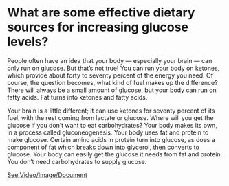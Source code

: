 # What are some effective dietary sources for increasing glucose levels?

People often have an idea that your body — especially your brain — can only run on glucose. But that’s not true! You can run your body on ketones, which provide about forty to seventy percent of the energy you need. Of course, the question becomes, what kind of fuel makes up the difference? There will always be a small amount of glucose, but your body can run on fatty acids. Fat turns into ketones and fatty acids.

Your brain is a little different; it can use ketones for seventy percent of its fuel, with the rest coming from lactate or glucose. Where will you get the glucose if you don’t want to eat carbohydrates? Your body makes its own, in a process called gluconeogenesis. Your body uses fat and protein to make glucose. Certain amino acids in protein turn into glucose, as does a component of fat which breaks down into glycerol, then converts to glucose. Your body can easily get the glucose it needs from fat and protein. You don’t need carbohydrates to supply glucose.

 [See Video/Image/Document](https://hls-player.drberg.com/asset?path=migrated-assets/get-your-glucose-from-proteins-fats-and-amino-acids-drberg-on-gluconeogenesis)